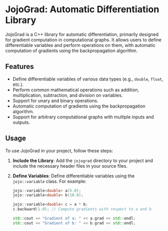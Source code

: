 # JojoGrad: Automatic Differentiation Library

JojoGrad is a C++ library for automatic differentiation, primarily designed for gradient computation in computational graphs. It allows users to define differentiable variables and perform operations on them, with automatic computation of gradients using the backpropagation algorithm.

## Features

- Define differentiable variables of various data types (e.g., `double`, `float`, etc.).
- Perform common mathematical operations such as addition, multiplication, subtraction, and division on variables.
- Support for unary and binary operations.
- Automatic computation of gradients using the backpropagation algorithm.
- Support for arbitrary computational graphs with multiple inputs and outputs.

## Usage

To use JojoGrad in your project, follow these steps:

1. **Include the Library**: Add the `jojograd` directory to your project and include the necessary header files in your source files.

2. **Define Variables**: Define differentiable variables using the `jojo::variable` class. For example:
   ```cpp
   jojo::variable<double> a(5.0);
   jojo::variable<double> b(10.0);

   jojo::variable<double> c = a * b;
   c.backward(1.0); // Compute gradients with respect to a and b

   std::cout << "Gradient of a: " << a.grad << std::endl;
   std::cout << "Gradient of b: " << b.grad << std::endl;
